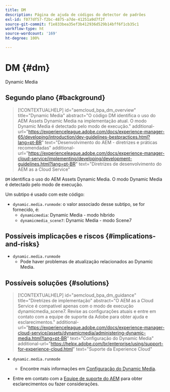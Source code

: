 ```yaml
---
title: DM
description: Página de ajuda de códigos do detector de padrões
exl-id: f077df57-f2bc-4875-a7de-41251a9d7f2f
source-git-commit: f1e833bea35ef3b412936d529b14bff6f1cb35c1
workflow-type: ht
source-wordcount: '169'
ht-degree: 100%

---
```


# DM {#dm}

Dynamic Media

## Segundo plano {#background}

>[!CONTEXTUALHELP]
>id="aemcloud_bpa_dm_overview"
>title="Dynamic Media"
>abstract="O código DM identifica o uso do AEM Assets Dynamic Media na implementação atual. O modo Dynamic Media é detectado pelo modo de execução."
>additional-url="https://experienceleague.adobe.com/docs/experience-manager-65/developing/introduction/dev-guidelines-bestpractices.html?lang=pt-BR" text="Desenvolvimento do AEM - diretrizes e práticas recomendadas"
>additional-url="https://experienceleague.adobe.com/docs/experience-manager-cloud-service/implementing/developing/development-guidelines.html?lang=pt-BR" text="Diretrizes de desenvolvimento do AEM as a Cloud Service"

`DM` identifica o uso do AEM Assets Dynamic Media. O modo Dynamic Media é detectado pelo modo de execução.

Um subtipo é usado com este código:

* `dynamic.media.runmode`: o valor associado desse subtipo, se for fornecido, é:
   * `dynamicmedia`: Dynamic Media - modo híbrido
   * `dynamicmedia_scene7`: Dynamic Media - modo Scene7

## Possíveis implicações e riscos {#implications-and-risks}

* `dynamic.media.runmode`
   * Pode haver problemas de atualização relacionados ao Dynamic Media.

## Possíveis soluções {#solutions}

>[!CONTEXTUALHELP]
>id="aemcloud_bpa_dm_guidance"
>title="Diretrizes de implementação"
>abstract="O AEM as a Cloud Service é compatível apenas com o modo de execução dynamicmedia_scene7. Revise as configurações atuais e entre em contato com a equipe de suporte da Adobe para obter ajuda e esclarecimentos."
>additional-url="https://experienceleague.adobe.com/docs/experience-manager-cloud-service/assets/dynamicmedia/administering-dynamic-media.html?lang=pt-BR" text="Configuração do Dynamic Media"
>additional-url="https://helpx.adobe.com/br/enterprise/using/support-for-experience-cloud.html" text="Suporte da Experience Cloud"


* `dynamic.media.runmode`
   * Encontre mais informações em [Configuração do Dynamic Media](https://experienceleague.adobe.com/docs/experience-manager-cloud-service/assets/dynamicmedia/administering-dynamic-media.html?lang=pt-BR).

* Entre em contato com a [Equipe de suporte do AEM](https://helpx.adobe.com/br/enterprise/using/support-for-experience-cloud.html) para obter esclarecimentos ou fazer considerações.
